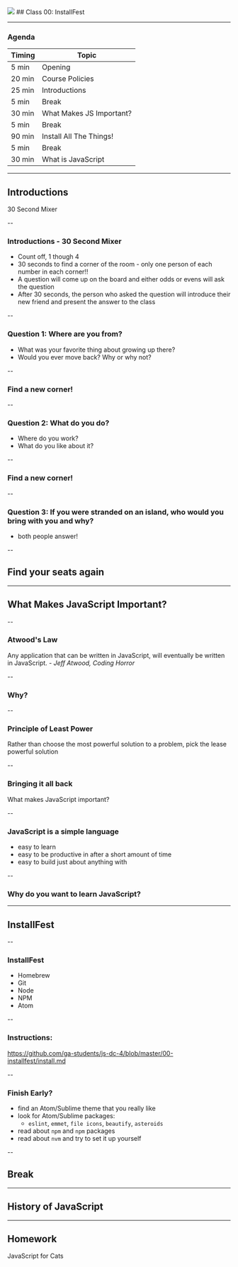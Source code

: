 

<img src="https://ga-core.s3.amazonaws.com/production/uploads/program/default_image/5225/JS-logo-official.png" style="max-width: 100px; border: none; box-shadow: none" />
## Class 00: InstallFest

---

### Agenda

| Timing | Topic                                    |
| ------ | ---------------------------------------- |
| 5  min | Opening                                  |
| 20 min | Course Policies                          |
| 25 min | Introductions                            |
| 5 min  | Break                                    |
| 30 min | What Makes JS Important?                 |
| 5 min  | Break                                    |
| 90 min | Install All The Things!                  |
| 5 min  | Break                                    |
| 30 min | What is JavaScript                       |

---

## Introductions
30 Second Mixer

--

### Introductions - 30 Second Mixer
- Count off, 1 though 4
- 30 seconds to find a corner of the room - only one person of each number in each corner!!
- A question will come up on the board and either odds or evens will ask the question
- After 30 seconds, the person who asked the question will introduce their new friend and present the answer to the class

--
### Question 1: Where are you from?
- What was your favorite thing about growing up there?
- Would you ever move back? Why or why not?

--
### Find a new corner!

--
### Question 2: What do you do?
- Where do you work?
- What do you like about it?

--
### Find a new corner!

--
### Question 3: If you were stranded on an island, who would you bring with you and why?
- both people answer!

--
## Find your seats again

---

## What Makes JavaScript Important?

--
### Atwood's Law
Any application that can be written in JavaScript, will eventually be written in JavaScript. *- Jeff Atwood, Coding Horror*

--
### Why?

--
### Principle of Least Power
Rather than choose the most powerful solution to a problem, pick the lease powerful solution

--
### Bringing it all back
What makes JavaScript important?

--
### JavaScript is a simple language
- easy to learn
- easy to be productive in after a short amount of time
- easy to build just about anything with

--
### Why do you want to learn JavaScript?

---

## InstallFest

--
### InstallFest
- Homebrew
- Git
- Node
- NPM
- Atom

--
### Instructions:
https://github.com/ga-students/js-dc-4/blob/master/00-installfest/install.md

--
### Finish Early?
- find an Atom/Sublime theme that you really like
- look for Atom/Sublime packages:
  - `eslint`, `emmet`, `file icons`, `beautify`, `asteroids`
- read about `npm` and `npm` packages
- read about `nvm` and try to set it up yourself

--

## Break

---

## History of JavaScript

---
## Homework
JavaScript for Cats
